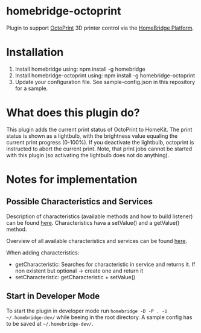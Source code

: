 # homebridge-octoprint

Plugin to support [OctoPrint](https://octopi.octoprint.org) 3D printer control via the [HomeBridge Platform](https://github.com/nfarina/homebridge).

# Installation

1. Install homebridge using: npm install -g homebridge
2. Install homebridge-octoprint using: npm install -g homebridge-octoprint
3. Update your configuration file. See sample-config.json in this repository for a sample.

# What does this plugin do?

This plugin adds the current print status of OctoPrint to HomeKit. The print status is shown as a lightbulb, with the brightness value equaling the current print progress (0-100%). If you deactivate the lightbulb, octoprint is instructed to abort the current print. Note, that print jobs cannot be started with this plugin (so activating the lightbulb does not do anything).

# Notes for implementation

## Possible Characteristics and Services
Description of characteristics (available methods and how to build listener) can be found [here]( https://github.com/KhaosT/HAP-NodeJS/blob/master/lib/Characteristic.js). Characteristics hava a setValue() and a getValue() method.

Overview of all available characteristics and services can be found [here](https://github.com/KhaosT/HAP-NodeJS/blob/master/lib/gen/HomeKitTypes.js).

When adding characteristics:
* getCharacteristic: Searches for characteristic in service and returns it. If non existent but optional -> create one and return it
* setCharacteristic: getCharacteristic + setValue()

## Start in Developer Mode

To start the plugin in developer mode run `homebridge -D -P . -U ~/.homebridge-dev/` while beeing in the root directory. A sample config has to be saved at `~/.homebridge-dev/`.
